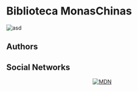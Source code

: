 # Biblioteca MonasChinas

![asd](https://lamonachina.com.mx/wp-content/uploads/2023/10/8427c06f48c360b60d8d0d6a43fc9f1cf2c67b10r1-500-281_hq.gif)


## Authors


## Social Networks
<p style="text-align:center">
  <a href="https://www.instagram.com/joshuahasproblems/">
    <img src="https://img.shields.io/badge/Instagram-E4405F?style=for-the-badge&logo=instagram&logoColor=white" alt="MDN"/>
  </a>
</p>

